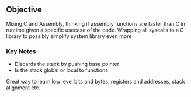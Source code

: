 Objective
----------
Mixing C and Assembly, thinking if assembly functions are faster than C in runtime given a specific usecase of the code. Wrapping all syscalls to a C library to possibly simplify system library even more

### Key Notes 
* Discards the stack by pushing base pointer
* Is the stack global or local to functions

Great way to learn low level bits and bytes, registers and addresses, stack alignment etc.



